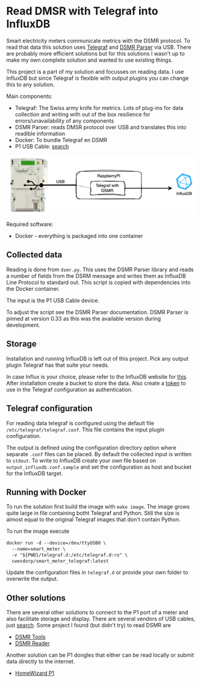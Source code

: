 # Read DMSR with Telegraf into InfluxDB

Smart electricity meters communicate metrics with the DSMR protocol. To read
that data this solution uses [Telegraf](https://github.com/influxdata/telegraf)
and [DSMR Parser](https://github.com/ndokter/dsmr_parser) via USB. There are
probably more efficient solutions but for this solutions I wasn't up to make
my own complete solution and wanted to use existing things. 

This project is a part of my solution and focusses on reading data. I use InfluxDB but since Telegraf is flexible with output plugins you can change this to any solution. 

Main components:

* Telegraf: The Swiss army knife for metrics. Lots of plug-ins for data collection and writing with out of the box resilience for errors/unavailability of any components
* DSMR Parser: reads DMSR protocol over USB and translates this into readible information
* Docker: To bundle Telegraf en DSMR 
* P1 USB Cable: [search](https://duckduckgo.com/?q=p1+usb+kabel)

![overview](doc/overview.png)

Required software:

* Docker - everything is packaged into one container


## Collected data

Reading is done from `dsmr.py`. This uses the DSMR Parser library and reads a number of fields from the DSRM message and writes them as InfluxDB Line Protocol to standard out. This script is copied with dependencies into the Docker container.

The input is the P1 USB Cable device.

To adjust the script see the DSMR Parser documentation. DSMR Parser is pinned at version 0.33 as this was the available version during development.

## Storage

Installation and running InfluxDB is left out of this project. Pick any output plugin Telegraf has that suite your needs. 

In case Influx is your choice, please refer to the InfluxDB website for [this](https://docs.influxdata.com/influxdb/v2.6/install/?t=Docker). After installation create a bucket to store the data. Also create a [token](https://docs.influxdata.com/influxdb/v2.6/security/tokens/create-token/) to use in the Telegraf configuration as authentication.


## Telegraf configuration

For reading data telegraf is configured using the default file `/etc/telegraf/telegraf.conf`. This file contains the input plugin configuration.

The output is defined using the configuration directory option where separate `.conf` files can be placed. By default the collected input is written to `stdout`. To write to InfluxDB create your own file based on `output_influxdb.conf.sample` and set the configuration as host and bucket for the InfluxDB target.

## Running with Docker

To run the solution first build the image with `make image`. The image grows quite large in file containing botht Telegraf and Python. Still the size is almost equal to the original Telegraf images that don't contain Python. 

To run the image execute

```
docker run -d --device=/dev/ttyUSB0 \
  --name=smart_meter \
  -v "${PWD}/telegraf.d:/etc/telegraf.d:ro" \
  cwesdorp/smart_meter_telegraf:latest
```
 
Update the configuration files in `telegraf.d` or provide your own folder to overwrite the output. 

## Other solutions 

There are several other solutions to connect to the P1 port of a meter and also facilitate storage and display. There are several vendors of USB cables, just [search](https://duckduckgo.com/?q=p1+usb+kabel). Some project I found (but didn't try) to read DSMR are

* [DSMR Tools](https://dsmr.basjes.nl/)
* [DSMR Reader](https://github.com/dsmrreader/dsmr-reader)

Another solution can be P1 dongles that either can be read locally or submit data directly to the internet. 

* [HomeWizard P1](https://www.homewizard.com/p1-meter/)

